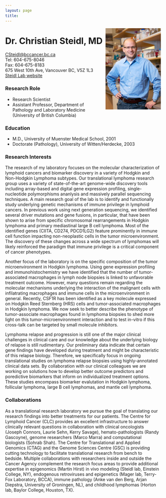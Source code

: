 ```yaml
---
layout: page
title:
---
```


<img align="right" src="/img/steidl.png">

# Dr. Christian Steidl, MD

<CSteidl@bccancer.bc.ca>  
Tel: 604-675-8046  
Fax: 604-675-8183  
675 West 10th Ave, Vancouver BC, V5Z 1L3  
[Steidl Lab website](http://steidllab.med.ubc.ca/)

### Research Role

- Research Scientist
- Assistant Professor, Department of Pathology and Laboratory Medicine (University of British Columbia)


### Education

- M.D., University of Muenster Medical School, 2001
- Doctorate (Pathology), University of Witten/Herdecke, 2003


### Research Interests

The research of my laboratory focuses on the molecular characterization of lymphoid cancers and biomarker discovery in a variety of Hodgkin and Non-Hodgkin Lymphoma subtypes.  Our translational lymphoma research group uses a variety of state-of-the-art genome-wide discovery tools including array-based and digital gene expression profiling, single-nucleotide polymorphisms ananlysis and massively parallel sequencing techniques.  A main research goal of the lab is to identify and functionally study underlying genetic mechanisms of immune privilege in lymphoid cancers.  In previous work using next generation sequencing, we identified several driver mutations and gene fusions, in particular, that have been shown to arise from specific chromosomal rearrangements in Hodgkin lymphoma and primary mediastinal large B cell lymphoma.  Most of the identified genes (CIITA, CD274, PDCD1LG2) feature prominently in immune cell function impacting non-neoplastic cells in the tumor microenvironment.  The discovery of these changes across a wide spectrum of lymphomas will likely  reinforced the paradigm that immune privilege is a critical component of cancer phenotypes.

Another focus of the laboratory is on the specific composition of the tumor microenvironment in Hodgkin lymphoma.  Using gene expression profiling and immunohistochemistry we have identified that the number of tumor-associated macrophages in lymph node biopsies is linked to unfavorable treatment outcome.  However, many questions remain regarding the molecular mechanisms underlying the interaction of the malignant cells with infilatrating macrophages and immune cells in the microenvironment in general.  Recently, CSF1R has been identified as a key molecule expressed on Hodgkin Reed Sternberg (HRS) cells and tumor-associated macrophages in Hodgkin lymphoma.  We now seek to better describe the phenotype of tumor-associate macrophages found in lymphoma biopsies to shed more light on this tumor-microenvironment interaction and to test in-vitro if this cross-talk can be targeted by small molecule inhibitors.

Lymphoma relapse and progression is still one of the major clinical challenges in clinical care and our knowledge about the underlying biology of relapse is still rudimentary.  Our preliminary data indicate that certain gene findings have developed during treatment and might be characteristic of this relapse biology.  Therefore, we specifically focus in ongoing translational studies on lymphoma relapse biopsies using highly-annotated clinical data sets.  By collaboration with our clinical colleagues we are working on solutions how to develop better outcome predictors and poredictive biomarkers that inform on individualized treatment options.  These studies encompass biomarker evalutation in Hodgkin lymphoma, follicular lymphoma, large B cell lymphomas, and mantle cell lymphoma.


### Collaborations

As a translational research laboratory we pursue the goal of translating our research findings into better treatments for our patients.  The Centre for Lymphoid Cancer (CLC) provides an excellent infrastructure to answer clinically relevant questions in collaboration with clinical oncologists (Joseph Connors, Laurie Sehn, Kerry Savage), hemato-pathologists (Randy Gascoyne), genome researchers (Marco Marra) and computational biologists (Sohrab Shah).  The Centre for Translational and Applied Genomics (CTAG) and the Genome Sciences Centre (GSC) is providing cutting technology to facilitate translational research from bench to bedside.  Multiple collaborations with researchers inside and outside the Cancer Agency complement the research focus areas to provide additional expertise in epigenomics (Martin Hirst) in vivo modeling (Steidl lab, Einstein College, NY), endogenous retroviruses and epigenetics (Mager lab, Terry-Fox Laboratory, BCCA), immune pathology (Anke van den Berg, Arjan Diepstra, University of Groningen, NL), and childhood lymphomas (Horton lab, Baylor College, Houston, TX).
